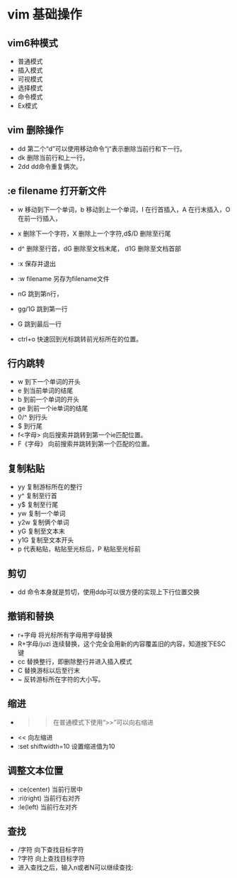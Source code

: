 # vim 基础操作

## vim6种模式
- 普通模式
- 插入模式
- 可视模式
- 选择模式
- 命令模式
- Ex模式

## vim 删除操作
- dd 第二个“d”可以使用移动命令“j“表示删除当前行和下一行。
- dk 删除当前行和上一行。
- 2dd dd命令重复俩次。

## :e filename 打开新文件

- w 移动到下一个单词，b 移动到上一个单词，I 在行首插入，A 在行末插入，O 在前一行插入，
- x 删除下一个字符，X 删除上一个字符,d$/D 删除至行尾 
- d^ 删除至行首，dG 删除至文档末尾， d1G 删除至文档首部
- :x 保存并退出

- :w filename 另存为filename文件


- nG 跳到第n行，
- gg/1G 跳到第一行
- G 跳到最后一行

- ctrl+o 快速回到光标跳转前光标所在的位置。

## 行内跳转

- w 到下一个单词的开头
- e 到当前单词的结尾
- b 到前一个单词的开头
- ge 到前一个ie单词的结尾
- 0/^ 到行头
- $ 到行尾
- f<字母> 向后搜索并跳转到第一个ie匹配位置。
- F《字母》 向前搜索并跳转到第一个匹配的位置。

## 复制粘贴
- yy 复制游标所在的整行
- y^ 复制至行首
- y$ 复制至行尾
- yw 复制一个单词
- y2w 复制俩个单词
- yG 复制至文本末
- y1G 复制至文本开头
- p 代表粘贴，粘贴至光标后，P 粘贴至光标前

## 剪切
- dd 命令本身就是剪切，使用ddp可以很方便的实现上下行位置交换

## 撤销和替换
- r+字母 将光标所有字母用字母替换
- R+字母/juzi  连续替换，这个完全会用新的内容覆盖旧的内容，知道按下ESC键
- cc 替换整行，即删除整行并进入插入模式
- C 替换游标以后至行末
- ~ 反转游标所在字符的大小写。

## 缩进
- >> 在普通模式下使用“>>”可以向右缩进
- << 向左缩进
- :set shiftwidth=10 设置缩进值为10

## 调整文本位置
- :ce(center) 当前行居中
- :ri(right) 当前行右对齐
- :le(left) 当前行左对齐

## 查找
- /字符 向下查找目标字符
- ?字符 向上查找目标字符
- 进入查找之后，输入n或者N可以继续查找:
